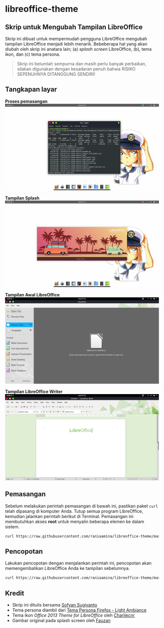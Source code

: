# libreoffice-theme
## Skrip untuk Mengubah Tampilan LibreOffice
Skrip ini dibuat untuk mempermudah pengguna LibreOffice mengubah tampilan LibreOffice menjadi lebih menarik. Bebeberapa hal yang akan diubah oleh skrip ini anatara lain; (a) *splash screen* LibreOffice, (b), tema ikon, dan (c) tema persona.
>Skrip ini belumlah sempurna dan masih perlu banyak perbaikan, silakan digunakan dengan kesadaran penuh bahwa RISIKO SEPENUHNYA DITANGGUNG SENDIRI!

## Tangkapan layar
**Proses pemasangan**
![Proses pemasangan](screenshot/ss-1.png)


**Tampilan Splash**
![Proses pemasangan](screenshot/ss-2.png)


**Tampilan Awal LibreOffice**
![Proses pemasangan](screenshot/ss-3.png)


**Tampilan LibreOffice Writer**
![Proses pemasangan](screenshot/ss-4.png)


## Pemasangan
Sebelum melakukan perintah pemasangan di bawah ini, pastikan paket `curl` telah dipasang di komputer Anda. Tutup semua program LibreOffice, kemudian jalankan perintah berikut di Terminal. Pemasangan ini membutuhkan akses **root** untuk menyalin beberapa elemen ke dalam sistem.

```bash
curl https://raw.githubusercontent.com/raniaamina/libreoffice-theme/master/install | bash
```

## Pencopotan
Lakukan pencopotan dengan menjalankan perintah ini, pencopotan akan memengembalikan LibreOffice Anda ke tampilan sebelumnya.
```bash
curl https://raw.githubusercontent.com/raniaamina/libreoffice-theme/master/uninstall | bash
```

## Kredit
- Skrip ini ditulis bersama [Sofyan Sugiyanto](http://t.me/artemtech)
- Tema persona diambil dari [Tema Persona Firefox - Light Ambiance](https://addons.mozilla.org/id/firefox/addon/libreoffice-4-light-ambiance/)
- Tema ikon *Office 2013 Theme for LibreOffice* oleh [Charliecnr](https://charliecnr.deviantart.com/art/Office-2013-theme-for-LibreOffice-512127527)
- Gambar original pada splash screen oleh [Fauzan](http://t.me/ozantliuky)